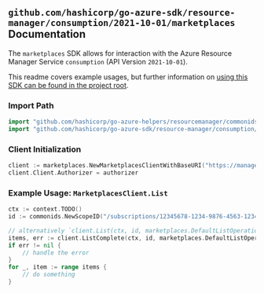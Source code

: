 
## `github.com/hashicorp/go-azure-sdk/resource-manager/consumption/2021-10-01/marketplaces` Documentation

The `marketplaces` SDK allows for interaction with the Azure Resource Manager Service `consumption` (API Version `2021-10-01`).

This readme covers example usages, but further information on [using this SDK can be found in the project root](https://github.com/hashicorp/go-azure-sdk/tree/main/docs).

### Import Path

```go
import "github.com/hashicorp/go-azure-helpers/resourcemanager/commonids"
import "github.com/hashicorp/go-azure-sdk/resource-manager/consumption/2021-10-01/marketplaces"
```


### Client Initialization

```go
client := marketplaces.NewMarketplacesClientWithBaseURI("https://management.azure.com")
client.Client.Authorizer = authorizer
```


### Example Usage: `MarketplacesClient.List`

```go
ctx := context.TODO()
id := commonids.NewScopeID("/subscriptions/12345678-1234-9876-4563-123456789012/resourceGroups/some-resource-group")

// alternatively `client.List(ctx, id, marketplaces.DefaultListOperationOptions())` can be used to do batched pagination
items, err := client.ListComplete(ctx, id, marketplaces.DefaultListOperationOptions())
if err != nil {
	// handle the error
}
for _, item := range items {
	// do something
}
```
